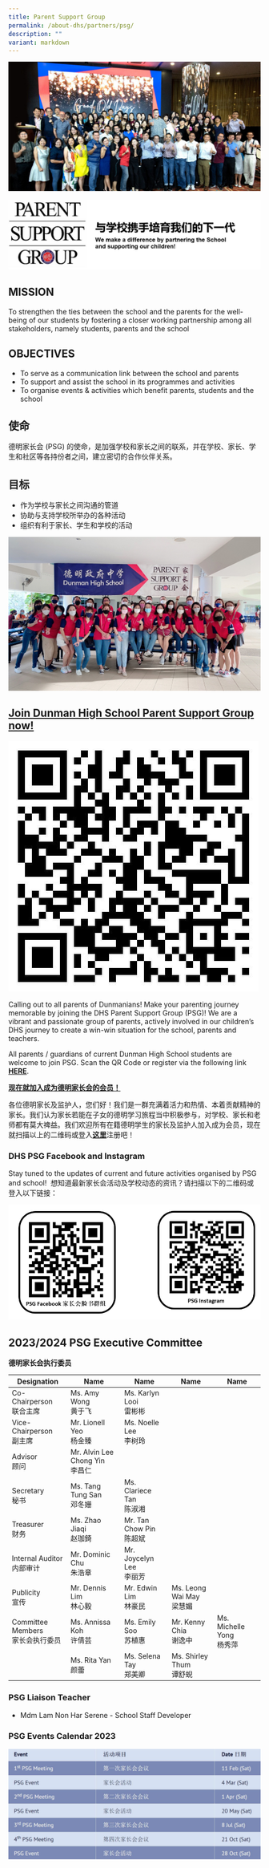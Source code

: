 ```yaml
---
title: Parent Support Group
permalink: /about-dhs/partners/psg/
description: ""
variant: markdown
---
```

![](/images/Homepage/psg-web.jpeg)

![](/images/Homepage/PSG-header.jpg)

## **MISSION**

To strengthen the ties between the school and the parents for the well-being of our students by fostering a closer working partnership among all stakeholders, namely students, parents and the school

## **OBJECTIVES**

*   To serve as a communication link between the school and parents
*   To support and assist the school in its programmes and activities
*   To organise events &amp; activities which benefit parents, students and the school

## **使命**

德明家长会 (PSG) 的使命，是加强学校和家长之间的联系，并在学校、家长、学生和社区等各持份者之间，建立密切的合作伙伴关系。

## **目标**

*   作为学校与家长之间沟通的管道
*   协助与支持学校所举办的各种活动
*   组织有利于家长、学生和学校的活动

![](/images/Homepage/psgpsg.jpeg)

## **[Join Dunman High School Parent Support Group now!](https://forms.gle/HqL9rizwBGvQB7zM9)**

![](/images/code7.jpg)

Calling out to all parents of Dunmanians! Make your parenting journey memorable by joining the DHS Parent Support Group (PSG)! We are a vibrant and passionate group of parents, actively involved in our children’s DHS journey to create a win-win situation for the school, parents and teachers.

All parents / guardians of current Dunman High School students are welcome to join PSG. Scan the QR Code or register via the following link [**HERE**](https://forms.gle/HqL9rizwBGvQB7zM9).

[**现在就加入成为德明家长会的会员！**](https://tinyurl.com/DHS-PSG-Membership)

各位德明家长及监护人，您们好！我们是一群充满着活力和热情、本着贡献精神的家长。我们认为家长若能在子女的德明学习旅程当中积极参与，对学校、家长和老师都有莫大禆益。我们欢迎所有在籍德明学生的家长及监护人加入成为会员，现在就扫描以上的二维码或登入[**这里**](https://forms.gle/HqL9rizwBGvQB7zM9)注册吧！  


### **DHS PSG Facebook and Instagram**

Stay tuned to the updates of current and future activities organised by PSG and school!&nbsp; 想知道最新家长会活动及学校动态的资讯？请扫描以下的二维码或登入以下链接：

![](/images/Homepage/psg%20social%20media%20qr%20code.png)

## **2023/2024 PSG Executive Committee**
 **德明家长会执行委员**
 
| Designation | Name | Name | Name| Name
| -------- | -------- | -------- | -------- | -------- |
| Co-Chairperson <br>联合主席<br> | Ms. Amy Wong<br> 黄于飞<br>  | Ms. Karlyn Looi<br>雷彬彬<br>  |
| Vice-Chairperson<br>副主席<br>| Mr. Lionell Yeo<br>杨金臻<br> | Ms. Noelle Lee <br>李树玲<br>|
|Advisor<br>顾问<br>|Mr. Alvin Lee Chong Yin<br>李昌仁<br>|  
|Secretary<br>秘书<br>| Ms. Tang Tung San<br>邓冬姗<br> |  Ms. Clariece Tan<br> 陈淑湘<br>|
|Treasurer<br>财务<br>| Ms. Zhao Jiaqi<br>赵珈錡<br>| Mr. Tan Chow Pin<br>陈超斌<br>| 
| Internal Auditor<br>内部审计<br>| Mr. Dominic Chu<br>朱浩章<br>| Mr. Joycelyn Lee<br>李丽芳<br> | 
|Publicity<br>宣传<br>| Mr. Dennis Lim<br> 林心毅<br>| Mr. Edwin Lim<br>林豪民<br> | Ms. Leong Wai May<br>梁慧媚<br> |
|Committee Members<br>家长会执行委员<br> | Ms. Annissa Koh<br>许倩芸<br> | Ms. Emily Soo <br>苏植惠<br>| Mr. Kenny Chia<br>谢逸中<br>| Ms. Michelle Yong<br>杨秀萍<br>
|| Ms. Rita Yan<br> 颜蕾<br> |Ms. Selena Tay<br>郑美卿<br>| Ms. Shirley Thum<br>谭舒蜺<br>|
 
###  **PSG Liaison Teacher**
* Mdm Lam Non Har Serene - 
 School Staff Developer
 
###  **PSG Events Calendar 2023**
 ![](/images/Homepage/psg%20event%202023.png)